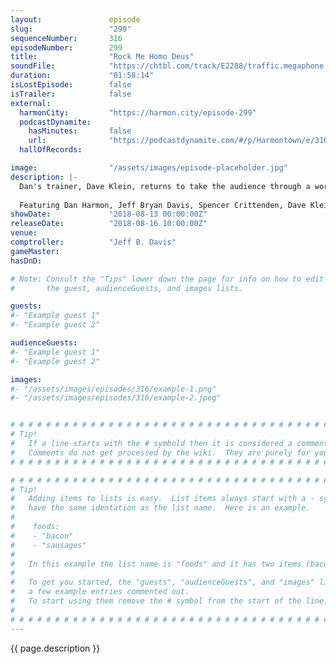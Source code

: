 ```yaml
---
layout:               episode
slug:                 "299"
sequenceNumber:       316
episodeNumber:        299
title:                "Rock Me Homo Deus"
soundFile:            "https://chtbl.com/track/E2288/traffic.megaphone.fm/STA6341944220.mp3?updated=1596833912"
duration:             "01:58:14"
isLostEpisode:        false
isTrailer:            false
external:
  harmonCity:         "https://harmon.city/episode-299"
  podcastDynamite:
    hasMinutes:       false
    url:              "https://podcastdynamite.com/#/p/Harmontown/e/316/299"
  hallOfRecords:      

image:                "/assets/images/episode-placeholder.jpg"
description: |-
  Dan's trainer, Dave Klein, returns to take the audience through a workout session. Jeff returns as comptroller, and Schrab shows Dan what it would be like to live next to a Neanderthal.
  
  Featuring Dan Harmon, Jeff Bryan Davis, Spencer Crittenden, Dave Klein and Rob Schrab.
showDate:             "2018-08-13 00:00:00Z"
releaseDate:          "2018-08-16 10:00:00Z"
venue:                
comptroller:          "Jeff B. Davis"
gameMaster:           
hasDnD:               

# Note: Consult the "Tips" lower down the page for info on how to edit
#       the guest, audienceGuests, and images lists.

guests:
#- "Example guest 1"
#- "Example guest 2"

audienceGuests:
#- "Example guest 1"
#- "Example guest 2"

images:
#- "/assets/images/episodes/316/example-1.png"
#- "/assets/images/episodes/316/example-2.jpeg"


# # # # # # # # # # # # # # # # # # # # # # # # # # # # # # # # # # # # # # # # # # # # #
# Tip!
#   If a line starts with the # symbold then it is considered a comment.
#   Comments do not get processed by the wiki.  They are purely for your information.
# # # # # # # # # # # # # # # # # # # # # # # # # # # # # # # # # # # # # # # # # # # # #

# # # # # # # # # # # # # # # # # # # # # # # # # # # # # # # # # # # # # # # # # # # # #
# Tip!
#   Adding items to lists is easy.  List items always start with a - symbol and have
#   have the same identation as the list name.  Here is an example.
#
#    foods:
#    - "bacon"
#    - "sausages"
#
#   In this example the list name is "foods" and it has two items (bacon, and sausages).
#
#   To get you started, the "guests", "audienceGuests", and "images" lists below have
#   a few example entries commented out.
#   To start using them remove the # symbol from the start of the line.
#
# # # # # # # # # # # # # # # # # # # # # # # # # # # # # # # # # # # # # # # # # # # # #
---
```


<!-- The episode description will be rendered here -->
{{ page.description }}

<!-- Add your content BELOW here -->
<!-- vvvvvvvvvvvvvvvvvvvvvvvvvvv -->




<!-- ^^^^^^^^^^^^^^^^^^^^^^^^^^^ -->
<!-- Add your content ABOVE here -->

<!-- The episode gallery will be rendered here -->
